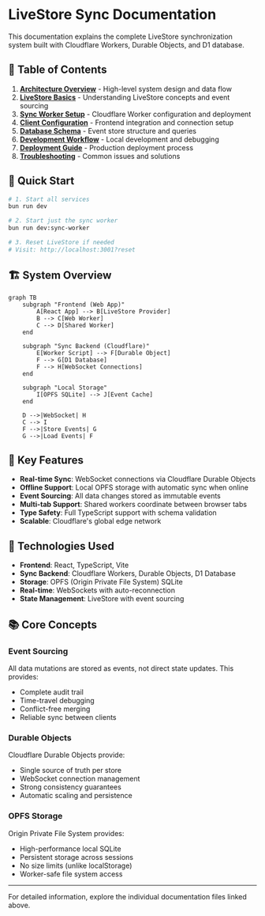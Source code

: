 # LiveStore Sync Documentation

This documentation explains the complete LiveStore synchronization system built with Cloudflare Workers, Durable Objects, and D1 database.

## 📖 Table of Contents

1. **[Architecture Overview](./architecture.md)** - High-level system design and data flow
2. **[LiveStore Basics](./livestore-basics.md)** - Understanding LiveStore concepts and event sourcing
3. **[Sync Worker Setup](./sync-worker.md)** - Cloudflare Worker configuration and deployment
4. **[Client Configuration](./client-setup.md)** - Frontend integration and connection setup
5. **[Database Schema](./database-schema.md)** - Event store structure and queries
6. **[Development Workflow](./development.md)** - Local development and debugging
7. **[Deployment Guide](./deployment.md)** - Production deployment process
8. **[Troubleshooting](./troubleshooting.md)** - Common issues and solutions

## 🚀 Quick Start

```bash
# 1. Start all services
bun run dev

# 2. Start just the sync worker
bun run dev:sync-worker

# 3. Reset LiveStore if needed
# Visit: http://localhost:3001?reset
```

## 🏗️ System Overview

```mermaid
graph TB
    subgraph "Frontend (Web App)"
        A[React App] --> B[LiveStore Provider]
        B --> C[Web Worker]
        C --> D[Shared Worker]
    end
    
    subgraph "Sync Backend (Cloudflare)"
        E[Worker Script] --> F[Durable Object]
        F --> G[D1 Database]
        F --> H[WebSocket Connections]
    end
    
    subgraph "Local Storage"
        I[OPFS SQLite] --> J[Event Cache]
    end
    
    D -->|WebSocket| H
    C --> I
    F -->|Store Events| G
    G -->|Load Events| F
```

## 🎯 Key Features

- **Real-time Sync**: WebSocket connections via Cloudflare Durable Objects
- **Offline Support**: Local OPFS storage with automatic sync when online
- **Event Sourcing**: All data changes stored as immutable events
- **Multi-tab Support**: Shared workers coordinate between browser tabs
- **Type Safety**: Full TypeScript support with schema validation
- **Scalable**: Cloudflare's global edge network

## 🔧 Technologies Used

- **Frontend**: React, TypeScript, Vite
- **Sync Backend**: Cloudflare Workers, Durable Objects, D1 Database
- **Storage**: OPFS (Origin Private File System) SQLite
- **Real-time**: WebSockets with auto-reconnection
- **State Management**: LiveStore with event sourcing

## 📚 Core Concepts

### Event Sourcing
All data mutations are stored as events, not direct state updates. This provides:
- Complete audit trail
- Time-travel debugging
- Conflict-free merging
- Reliable sync between clients

### Durable Objects
Cloudflare Durable Objects provide:
- Single source of truth per store
- WebSocket connection management
- Strong consistency guarantees
- Automatic scaling and persistence

### OPFS Storage
Origin Private File System provides:
- High-performance local SQLite
- Persistent storage across sessions
- No size limits (unlike localStorage)
- Worker-safe file system access

---

For detailed information, explore the individual documentation files linked above. 